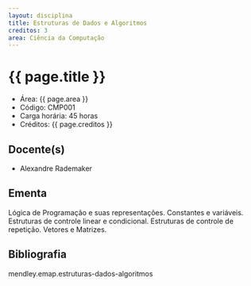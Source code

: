 ```yaml
---
layout: disciplina
title: Estruturas de Dados e Algoritmos
creditos: 3
area: Ciência da Computação
---
```


# {{ page.title }}

- Área: {{ page.area }} 
- Código: CMP001
- Carga horária: 45 horas
- Créditos: {{ page.creditos }}

## Docente(s)

- Alexandre Rademaker

## Ementa

Lógica de Programação e suas representações. Constantes e variáveis.
Estruturas de controle linear e condicional. Estruturas de controle de
repetição. Vetores e Matrizes.

## Bibliografia

mendley.emap.estruturas-dados-algoritmos

